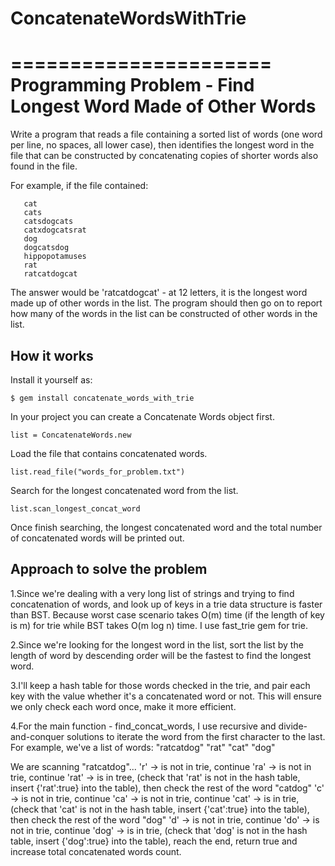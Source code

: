 # ConcatenateWordsWithTrie

======================
Programming Problem - Find Longest Word Made of Other Words
======================

Write a program that reads a file containing a sorted list of words (one word per line, no spaces, all lower case), then identifies the longest word in the file that can be constructed by concatenating copies of shorter words also found in the file.

For example, if the file contained:

       cat
       cats
       catsdogcats
       catxdogcatsrat
       dog
       dogcatsdog
       hippopotamuses
       rat
       ratcatdogcat

The answer would be 'ratcatdogcat' - at 12 letters, it is the longest word made up of other words in the list.  The program should then go on to report how many of the words in the list can be constructed of other words in the list.

## How it works

Install it yourself as:

    $ gem install concatenate_words_with_trie

In your project you can create a Concatenate Words object first.

    list = ConcatenateWords.new

Load the file that contains concatenated words.

    list.read_file("words_for_problem.txt")

Search for the longest concatenated word from the list.

    list.scan_longest_concat_word

Once finish searching, the longest concatenated word and the total number of concatenated words will be printed out.

## Approach to solve the problem

1.Since we're dealing with a very long list of strings and trying to find concatenation of words, and
  look up of keys in a trie data structure is faster than BST. Because worst case scenario takes O(m) time
  (if the length of key is m) for trie while BST takes O(m log n) time. I use fast_trie gem for trie.
  
2.Since we're looking for the longest word in the list, sort the list by the length of word by
  descending order will be the fastest to find the longest word.
  
3.I'll keep a hash table for those words checked in the trie, and pair each key with the value 
  whether it's a concatenated word or not. This will ensure we only check each word once, make it 
  more efficient.
  
4.For the main function - find_concat_words, I use recursive and divide-and-conquer solutions to
  iterate the word from the first character to the last.
  For example, we've a list of words:
  "ratcatdog"
  "rat"
  "cat"
  "dog"

  We are scanning "ratcatdog"...
    'r' -> is not in trie, continue
    'ra' -> is not in trie, continue
    'rat' ->  is in tree, (check that 'rat' is not in the hash table, insert {'rat':true} into the table), then check the rest of the word "catdog"
    'c' -> is not in trie, continue
    'ca' -> is not in trie, continue
    'cat' -> is in trie,  (check that 'cat' is not in the hash table, insert {'cat':true} into the table), then check the rest of the word "dog"
    'd' -> is not in trie, continue
    'do' -> is not in trie, continue
    'dog' -> is in trie, (check that 'dog' is not in the hash table, insert {'dog':true} into the table), reach the end, return true and increase total concatenated words count.


